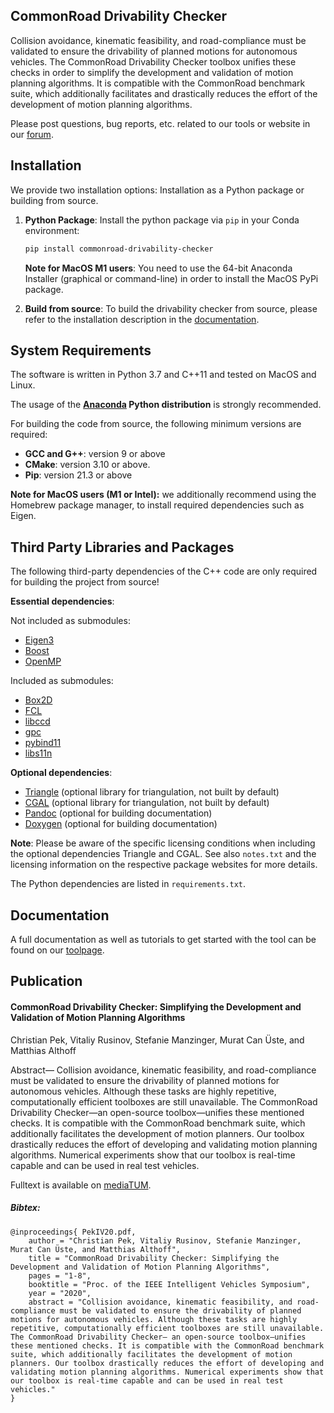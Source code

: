 CommonRoad Drivability Checker
------------------------------

Collision avoidance, kinematic feasibility, and road-compliance must be
validated to ensure the drivability of planned motions for autonomous
vehicles. The CommonRoad Drivability Checker toolbox unifies these checks
in order to simplify the development and validation of motion planning
algorithms. It is compatible with the CommonRoad benchmark suite, which
additionally facilitates and drastically reduces the effort of the development
of motion planning algorithms.

Please post questions, bug reports, etc. related to our tools or website in our [forum](https://commonroad.in.tum.de/forum/).


Installation
------------

We provide two installation options: Installation as a Python package or building from source.

1. **Python Package**: Install the python package via `pip` in your Conda environment:

	```bash
	pip install commonroad-drivability-checker
	```
	**Note for MacOS M1 users**: You need to use the 64-bit Anaconda Installer (graphical or command-line) in order to install the MacOS PyPi package.

2. **Build from source**: To build the drivability checker from source, please refer to the installation description in the 
[documentation](https://cps.pages.gitlab.lrz.de/commonroad-drivability-checker/).


System Requirements
-------------------
The software is written in Python 3.7 and C++11 and tested on MacOS and Linux. 

The usage of the **[Anaconda](http://www.anaconda.com/download/#download9) Python distribution** is strongly recommended. 

For building the code from source, the following minimum versions are required:
  * **GCC and G++**: version 9 or above
  * **CMake**: version 3.10 or above.
  * **Pip**: version 21.3 or above

**Note for MacOS users (M1 or Intel):** we additionally recommend using the Homebrew package manager, to install required dependencies such as Eigen.


Third Party Libraries and Packages
----------------------------------
The following third-party dependencies of the C++ code are only required for building the project from source!

**Essential dependencies**:

Not included as submodules:
* [Eigen3](https://eigen.tuxfamily.org/dox/)
* [Boost](https://www.boost.org/)
* [OpenMP](https://www.openmp.org/)

Included as submodules:
* [Box2D](https://github.com/erincatto/box2d)
* [FCL](https://github.com/flexible-collision-library/fcl)
* [libccd](https://github.com/danfis/libccd)
* [gpc](https://github.com/rickbrew/GeneralPolygonClipper)
* [pybind11](https://github.com/pybind/pybind11)
* [libs11n](http://www.s11n.net/)

**Optional dependencies**:
* [Triangle](https://www.cs.cmu.edu/~quake/triangle.html) (optional library for triangulation, not built by default)
* [CGAL](https://github.com/CGAL/cgal) (optional library for triangulation, not built by default)
* [Pandoc](https://pandoc.org) (optional for building documentation)
* [Doxygen](http://www.doxygen.nl) (optional for building documentation)

**Note**: Please be aware of the specific licensing conditions when including the optional dependencies Triangle and CGAL.
See also `notes.txt` and the licensing information on the respective package websites for more details.

The Python dependencies are listed in `requirements.txt`.


Documentation
-------------
A full documentation as well as tutorials to get started with the tool can be found on our [toolpage](https://commonroad.in.tum.de/tools/drivability-checker).


Publication
-----------
#### CommonRoad Drivability Checker: Simplifying the Development and Validation of Motion Planning Algorithms
Christian Pek, Vitaliy Rusinov, Stefanie Manzinger, Murat Can Üste, and Matthias Althoff

Abstract— Collision avoidance, kinematic feasibility, and road-compliance must be validated to ensure the drivability
of planned motions for autonomous vehicles. Although these tasks are highly repetitive, computationally efficient
toolboxes are still unavailable. The CommonRoad Drivability Checker—an open-source toolbox—unifies these mentioned
checks. It is compatible with the CommonRoad benchmark suite, which additionally facilitates the development of motion
planners. Our toolbox drastically reduces the effort of developing and validating motion planning algorithms. Numerical
experiments show that our toolbox is real-time capable and can be used in real test vehicles.

Fulltext is available on [mediaTUM](https://mediatum.ub.tum.de/doc/1546126/).

##### Bibtex:
```
@inproceedings{ PekIV20.pdf,
	author = "Christian Pek, Vitaliy Rusinov, Stefanie Manzinger, Murat Can Üste, and Matthias Althoff",
	title = "CommonRoad Drivability Checker: Simplifying the Development and Validation of Motion Planning Algorithms",
	pages = "1-8",
	booktitle = "Proc. of the IEEE Intelligent Vehicles Symposium",
	year = "2020",
	abstract = "Collision avoidance, kinematic feasibility, and road-compliance must be validated to ensure the drivability of planned motions for autonomous vehicles. Although these tasks are highly repetitive, computationally efficient toolboxes are still unavailable. The CommonRoad Drivability Checker— an open-source toolbox—unifies these mentioned checks. It is compatible with the CommonRoad benchmark suite, which additionally facilitates the development of motion planners. Our toolbox drastically reduces the effort of developing and validating motion planning algorithms. Numerical experiments show that our toolbox is real-time capable and can be used in real test vehicles."
}
```
